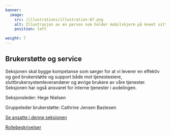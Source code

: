 ```yaml
---
banner:
  image:
    src: /illustrations/illustration-07.png
    alt: Illustrasjon av en person som holder mobilskjerm på kneet sitt
    position: left

weight: 7
---
```


## Brukerstøtte og service

Seksjonen skal bygge kompetanse som sørger for at vi leverer en effektiv og god brukerstøtte og support både mot tjenesteeiere, sluttbrukersystemleverandører og øvrige brukere av våre tjenester.  Seksjonen har også ansvaret for interne tjenester i avdelingen.

Seksjonsleder: Hege Nielsen

Gruppeleder brukerstøtte: Cathrine Jensen Bastesen

[Se ansatte i denne seksjonen](https://digdir.sharepoint.com/SitePages/Brukeropple.aspx)

[Rollebeskrivelser](https://digdir.sharepoint.com/:f:/r/sites/DigdirDGT/Delte%20dokumenter/Rollebeskrivelser,%20nye,%20Arbeidsomr%C3%A5de/Rollebeskrivelser%20BOD?csf=1&web=1&e=1ITt9x)
